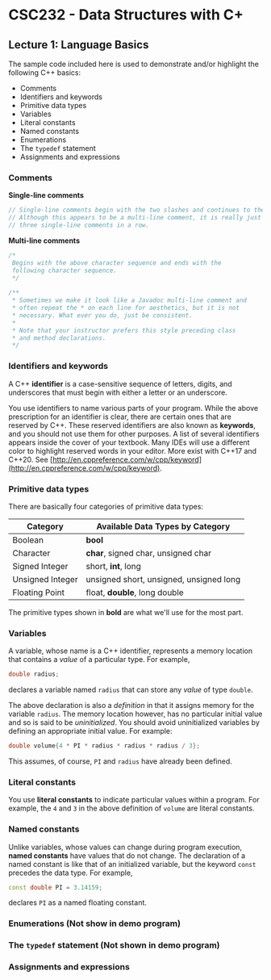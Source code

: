 # CSC232 - Data Structures with C+

## Lecture 1: Language Basics

The sample code included here is used to demonstrate and/or highlight the following C++ basics:

- Comments
- Identifiers and keywords
- Primitive data types
- Variables
- Literal constants
- Named constants
- Enumerations
- The `typedef` statement
- Assignments and expressions

### Comments

**Single-line comments**

```c++
// Single-line comments begin with the two slashes and continues to the end of the line...
// Although this appears to be a multi-line comment, it is really just
// three single-line comments in a row.
```

**Multi-line comments**

```c++
/*
 Begins with the above character sequence and ends with the
 following character sequence.
 */
 
/**
 * Sometimes we make it look like a Javadoc multi-line comment and
 * often repeat the * on each line for aesthetics, but it is not
 * necessary. What ever you do, just be consistent. 
 *
 * Note that your instructor prefers this style preceding class 
 * and method declarations.
 */
```

### Identifiers and keywords

A C++ **identifier** is a case-sensitive sequence of letters, digits, and underscores that must begin with either a letter or an underscore.

You use identifiers to name various parts of your program. While the above prescription for an identifier is clear, there are certain ones that are reserved by C++. These reserved identifiers are also known as **keywords**, and you should not use them for other purposes. A list of several identifiers appears inside the cover of your textbook. Many IDEs will use a different color to highlight reserved words in your editor. More exist with C++17 and C++20. See [http://en.cppreference.com/w/cpp/keyword](http://en.cppreference.com/w/cpp/keyword).

### Primitive data types

There are basically four categories of primitive data types:

Category         | Available Data Types by Category
-----------------|----------------------------------
Boolean          | **bool** 
Character        | **char**, signed char, unsigned char
Signed Integer   | short, **int**, long
Unsigned Integer | unsigned short, unsigned, unsigned long
Floating Point   | float, **double**, long double 

The primitive types shown in **bold** are what we'll use for the most part.

### Variables

A variable, whose name is a C++ identifier, represents a memory location that contains a _value_ of a particular type. For example, 

```c++
double radius;
```

declares a variable named `radius` that can store any _value_ of type `double`.

The above declaration is also a _definition_ in that it assigns memory for the variable `radius`. The memory location however, has no particular initial value and so is said to be _uninitialized_. You should avoid uninitialized variables by defining an appropriate initial value. For example:

```c++
double volume{4 * PI * radius * radius * radius / 3};
```

This assumes, of course, `PI` and `radius` have already been defined.

### Literal constants

You use **literal constants** to indicate particular values within a program. For example, the `4` and `3` in the above definition of `volume` are literal constants.

### Named constants

Unlike variables, whose values can change during program execution, **named constants** have values that do not change. The declaration of a named constant is like that of an initialized variable, but the keyword `const` precedes the data type. For example, 

```c++
const double PI = 3.14159;
```

declares `PI` as a named floating constant.

### Enumerations (Not show in demo program)

### The `typedef` statement (Not shown in demo program)

### Assignments and expressions
